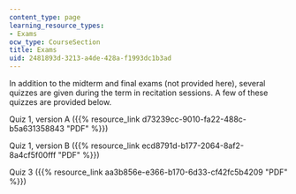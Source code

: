 ```yaml
---
content_type: page
learning_resource_types:
- Exams
ocw_type: CourseSection
title: Exams
uid: 2481893d-3213-a4de-428a-f1993dc1b3ad
---
```


In addition to the midterm and final exams (not provided here), several quizzes are given during the term in recitation sessions. A few of these quizzes are provided below.

Quiz 1, version A ({{% resource_link d73239cc-9010-fa22-488c-b5a631358843 "PDF" %}})

Quiz 1, version B ({{% resource_link ecd8791d-b177-2064-8af2-8a4cf5f00fff "PDF" %}})

Quiz 3 ({{% resource_link aa3b856e-e366-b170-6d33-cf42fc5b4209 "PDF" %}})